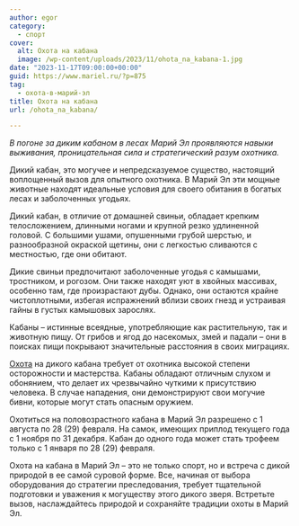 ```yaml
---
author: egor
category:
  - спорт
cover:
  alt: Охота на кабана
  image: /wp-content/uploads/2023/11/ohota_na_kabana-1.jpg
date: "2023-11-17T09:00:00+00:00"
guid: https://www.mariel.ru/?p=875
tag:
  - охота-в-марий-эл
title: Охота на кабана
url: /ohota_na_kabana/

---
```

_В погоне за диким кабаном в лесах Марий Эл проявляются навыки выживания, проницательная сила и стратегический разум охотника._

Дикий кабан, это могучее и непредсказуемое существо, настоящий воплощенный вызов для опытного охотника. В Марий Эл эти мощные животные находят идеальные условия для своего обитания в богатых лесах и заболоченных угодьях.

Дикий кабан, в отличие от домашней свиньи, обладает крепким телосложением, длинными ногами и крупной резко удлиненной головой. С большими ушами, опушенными грубой шерстью, и разнообразной окраской щетины, они с легкостью сливаются с местностью, где они обитают.

Дикие свиньи предпочитают заболоченные угодья с камышами, тростником, и рогозом. Они также находят уют в хвойных массивах, особенно там, где произрастают дубы. Однако, они остаются крайне чистоплотными, избегая испражнений вблизи своих гнезд и устраивая гайны в густых камышовых зарослях.

Кабаны – истинные всеядные, употребляющие как растительную, так и животную пищу. От грибов и ягод до насекомых, змей и падали – они в поисках пищи покрывают значительные расстояния в своих миграциях.

[Охота](/ohota-v-marij-el/) на дикого кабана требует от охотника высокой степени осторожности и мастерства. Кабаны обладают отличным слухом и обонянием, что делает их чрезвычайно чуткими к присутствию человека. В случае нападения, они демонстрируют свои могучие бивни, которые могут стать опасным оружием.

Охотиться на половозрастного кабана в Марий Эл разрешено с 1 августа по 28 (29) февраля. На самок, имеющих приплод текущего года с 1 ноября по 31 декабря. Кабан до одного года может стать трофеем только с 1 января по 28 (29) февраля.

Охота на кабана в Марий Эл – это не только спорт, но и встреча с дикой природой в ее самой суровой форме. Все, начиная от выбора оборудования до стратегии преследования, требует тщательной подготовки и уважения к могуществу этого дикого зверя. Встретьте вызов, наслаждайтесь природой и сохраняйте традиции охоты в Марий Эл.

